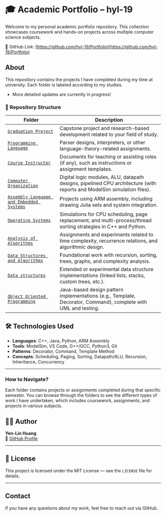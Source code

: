 # 🎓 Academic Portfolio – hyl-19

Welcome to my personal academic portfolio repository. This collection showcases coursework and hands-on projects across multiple computer science subjects.

🔗 GitHub Link: [https://github.com/hyl-19/Portfolio](https://github.com/hyl-19/Portfolio)


## About

This repository contains the projects I have completed during my time at university. Each folder is labeled according to my studies.

- More detailed updates are currently in progress!

### 📁 Repository Structure

| Folder | Description |
|--------|-------------|
| [`Graduation Project`](./Graduation%20Project) | Capstone project and research-based development related to your field of study. |
| [`Programming Language`](./Programming%20Language) | Parser designs, interpreters, or other language-theory-related assignments. |
| [`Course Instructor`](./Course%20Instructor) | Documents for teaching or assisting roles (if any), such as instructions or assignment templates. |
| [`Computer Organization`](./Computer%20Organization) | Digital logic modules, ALU, datapath designs, pipelined CPU architecture (with reports and ModelSim simulation files). |
| [`Assembly Language and Embedded Systems`](./Assembly%20Language%20and%20Embedded%20Systems) | Projects using ARM assembly, including drawing Julia sets and system integration. |
| [`Operating Systems`](./Operating%20Systems) | Simulations for CPU scheduling, page replacement, and multi-process/thread sorting strategies in C++ and Python. |
| [`Analysis of Algorithms`](./Analysis%20of%20Algorithms) | Assignments and experiments related to time complexity, recurrence relations, and algorithmic design. |
| [`Data Structures and Algorithms`](./Data%20Structures%20and%20Algorithms) | Foundational work with recursion, sorting, trees, graphs, and complexity analysis. |
| [`Data structures`](./Data%20structures) | Extended or experimental data structure implementations (linked lists, stacks, custom trees, etc.). |
| [`Object Oriented Programming`](./Object%20Oriented%20Programming) | Java-based design pattern implementations (e.g., Template, Decorator, Command), complete with UML and testing. |


## 🛠️ Technologies Used

- **Languages**: C++, Java, Python, ARM Assembly
- **Tools**: ModelSim, VS Code, G++/GCC, Python3, Git
- **Patterns**: Decorator, Command, Template Method
- **Concepts**: Scheduling, Paging, Sorting, Datapath/ALU, Recursion, Inheritance, Concurrency

---
  

### How to Navigate?

Each folder contains projects or assignments completed during that specific semester. You can browse through the folders to see the different types of work I have undertaken, which includes coursework, assignments, and projects in various subjects.

## 🧑‍💻 Author

**Yen-Lin Huang**   
📧 [GitHub Profile](https://github.com/hyl-19)

---

## 📜 License

This project is licensed under the MIT License — see the `LICENSE` file for details.

---

## Contact

If you have any questions about my work, feel free to reach out via GitHub.


